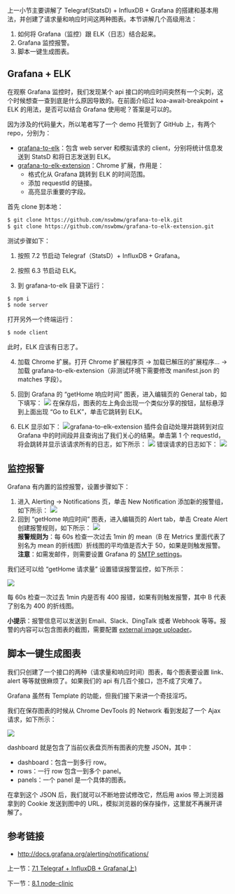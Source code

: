 上一小节主要讲解了 Telegraf(StatsD) + InfluxDB + Grafana 的搭建和基本用法，并创建了请求量和响应时间这两种图表。本节讲解几个高级用法：

1. 如何将 Grafana（监控）跟 ELK（日志）结合起来。
2. Grafana 监控报警。
3. 脚本一键生成图表。

## Grafana + ELK

在观察 Grafana 监控时，我们发现某个 api 接口的响应时间突然有一个尖刺，这个时候想查一查到底是什么原因导致的。在前面介绍过 koa-await-breakpoint + ELK 的用法，是否可以结合 Grafana 使用呢？答案是可以的。

因为涉及的代码量大，所以笔者写了一个 demo 托管到了 GitHub 上，有两个 repo，分别为：

- [grafana-to-elk](https://github.com/nswbmw/grafana-to-elk)：包含 web server 和模拟请求的 client，分别将统计信息发送到 StatsD 和将日志发送到 ELK。
- [grafana-to-elk-extension](https://github.com/nswbmw/grafana-to-elk-extension)：Chrome 扩展，作用是：
  - 格式化从 Grafana 跳转到 ELK 的时间范围。
  - 添加 requestId 的链接。
  - 高亮显示重要的字段。

首先 clone 到本地：

```sh
$ git clone https://github.com/nswbmw/grafana-to-elk.git
$ git clone https://github.com/nswbmw/grafana-to-elk-extension.git
```

测试步骤如下：

1. 按照 7.2 节启动 Telegraf（StatsD）+ InfluxDB + Grafana。

2. 按照 6.3 节启动 ELK。

3. 到 grafana-to-elk 目录下运行：
  ```sh
  $ npm i
  $ node server
  ```
  打开另外一个终端运行：
  ```sh
  $ node client
  ```
  此时，ELK 应该有日志了。

4. 加载 Chrome 扩展。打开 Chrome 扩展程序页 -> 加载已解压的扩展程序... -> 加载 grafana-to-elk-extension（非测试环境下需要修改 manifest.json 的 matches 字段）。

5. 回到 Grafana 的 “getHome 响应时间” 图表，进入编辑页的 General tab，如下填写：
  ![](./assets/7.2.1.png)
  在保存后，图表的左上角会出现一个类似分享的按钮，鼠标悬浮到上面出现 “Go to ELK”，单击它跳转到 ELK。

6. ELK 显示如下：
  ![](./assets/7.2.2.png)grafana-to-elk-extension 插件会自动处理并跳转到对应 Grafana 中的时间段并且查询出了我们关心的结果。单击第 1 个 requestId，将会跳转并显示该请求所有的日志，如下所示：
  ![](./assets/7.2.3.png)
  错误请求的日志如下：
  ![](./assets/7.2.4.png)

## 监控报警

Grafana 有内置的监控报警，设置步骤如下：

1. 进入 Alerting -> Notifications 页，单击 New Notification 添加新的报警组，如下所示：
  ![](./assets/7.2.5.png)
2. 回到 “getHome 响应时间” 图表，进入编辑页的 Alert tab，单击 Create Alert 创建报警规则，如下所示：
  ![](./assets/7.2.6.png)  
  **报警规则为**：每 60s 检查一次过去 1min 的 mean（B 在 Metrics 里面代表了别名为 mean 的折线图）折线图的平均值是否大于 50，如果是则触发报警。  
  **注意**：如需发邮件，则需要设置 Grafana 的 [SMTP settings](http://docs.grafana.org/installation/configuration/#smtp)。

我们还可以给 “getHome 请求量” 设置错误报警监控，如下所示：

![](./assets/7.2.7.png)

每 60s 检查一次过去 1min 内是否有 400 报错，如果有则触发报警，其中 B 代表了别名为 400 的折线图。 

**小提示**：报警信息可以发送到 Email、Slack、DingTalk 或者 Webhook 等等。报警的内容可以包含图表的截图，需要配置 [external image uploader](http://docs.grafana.org/installation/configuration/#external-image-storage)。

## 脚本一键生成图表

我们只创建了一个接口的两种（请求量和响应时间）图表，每个图表要设置 link、alert 等等就很麻烦了。如果我们的 api 有几百个接口，岂不成了灾难了。

Grafana 虽然有 Template 的功能，但我们接下来讲一个奇技淫巧。

我们在保存图表的时候从 Chrome DevTools 的 Network 看到发起了一个 Ajax 请求，如下所示：

![](./assets/7.2.8.png)

dashboard 就是包含了当前仪表盘页所有图表的完整 JSON，其中：

- dashboard：包含一到多行 row。
- rows：一行 row 包含一到多个 panel。
- panels：一个 panel 是一个具体的图表。

在拿到这个 JSON 后，我们就可以不断地尝试修改它，然后用 axios 带上浏览器拿到的 Cookie 发送到图中的 URL，模拟浏览器的保存操作，这里就不再展开讲解了。

## 参考链接

- http://docs.grafana.org/alerting/notifications/

上一节：[7.1 Telegraf + InfluxDB + Grafana(上)](https://github.com/nswbmw/node-in-debugging/blob/master/7.1%20Telegraf%20%2B%20InfluxDB%20%2B%20Grafana(%E4%B8%8A).md)

下一节：[8.1 node-clinic](https://github.com/nswbmw/node-in-debugging/blob/master/8.1%20node-clinic.md)
